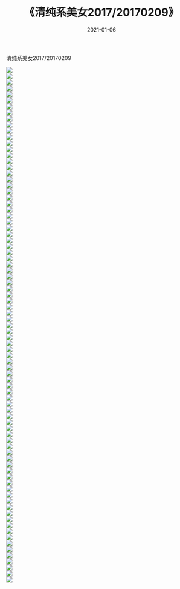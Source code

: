 ﻿---
layout: post
title:  《清纯系美女2017/20170209》
date:   2021-01-06
img: http://img.660000.xyz/Sharelink/清纯系美女/2017/20170209/000.jpg
categories: [美女, 清纯, 唯美]
---

清纯系美女2017/20170209

 ![](http://img.660000.xyz/Sharelink/清纯系美女/2017/20170209/001.jpg) <br>![](http://img.660000.xyz/Sharelink/清纯系美女/2017/20170209/002.jpg) <br>![](http://img.660000.xyz/Sharelink/清纯系美女/2017/20170209/003.jpg) <br>![](http://img.660000.xyz/Sharelink/清纯系美女/2017/20170209/004.jpg) <br>![](http://img.660000.xyz/Sharelink/清纯系美女/2017/20170209/005.jpg) <br>![](http://img.660000.xyz/Sharelink/清纯系美女/2017/20170209/006.jpg) <br>![](http://img.660000.xyz/Sharelink/清纯系美女/2017/20170209/007.jpg) <br>![](http://img.660000.xyz/Sharelink/清纯系美女/2017/20170209/008.jpg) <br>![](http://img.660000.xyz/Sharelink/清纯系美女/2017/20170209/009.jpg) <br>![](http://img.660000.xyz/Sharelink/清纯系美女/2017/20170209/010.jpg) <br>![](http://img.660000.xyz/Sharelink/清纯系美女/2017/20170209/011.jpg) <br>![](http://img.660000.xyz/Sharelink/清纯系美女/2017/20170209/012.jpg) <br>![](http://img.660000.xyz/Sharelink/清纯系美女/2017/20170209/013.jpg) <br>![](http://img.660000.xyz/Sharelink/清纯系美女/2017/20170209/014.jpg) <br>![](http://img.660000.xyz/Sharelink/清纯系美女/2017/20170209/015.jpg) <br>![](http://img.660000.xyz/Sharelink/清纯系美女/2017/20170209/016.jpg) <br>![](http://img.660000.xyz/Sharelink/清纯系美女/2017/20170209/017.jpg) <br>![](http://img.660000.xyz/Sharelink/清纯系美女/2017/20170209/018.jpg) <br>![](http://img.660000.xyz/Sharelink/清纯系美女/2017/20170209/019.jpg) <br>![](http://img.660000.xyz/Sharelink/清纯系美女/2017/20170209/020.jpg) <br>![](http://img.660000.xyz/Sharelink/清纯系美女/2017/20170209/021.jpg) <br>![](http://img.660000.xyz/Sharelink/清纯系美女/2017/20170209/022.jpg) <br>![](http://img.660000.xyz/Sharelink/清纯系美女/2017/20170209/023.jpg) <br>![](http://img.660000.xyz/Sharelink/清纯系美女/2017/20170209/024.jpg) <br>![](http://img.660000.xyz/Sharelink/清纯系美女/2017/20170209/025.jpg) <br>![](http://img.660000.xyz/Sharelink/清纯系美女/2017/20170209/026.jpg) <br>![](http://img.660000.xyz/Sharelink/清纯系美女/2017/20170209/027.jpg) <br>![](http://img.660000.xyz/Sharelink/清纯系美女/2017/20170209/028.jpg) <br>![](http://img.660000.xyz/Sharelink/清纯系美女/2017/20170209/029.jpg) <br>![](http://img.660000.xyz/Sharelink/清纯系美女/2017/20170209/030.jpg) <br>![](http://img.660000.xyz/Sharelink/清纯系美女/2017/20170209/031.jpg) <br>![](http://img.660000.xyz/Sharelink/清纯系美女/2017/20170209/032.jpg) <br>![](http://img.660000.xyz/Sharelink/清纯系美女/2017/20170209/033.jpg) <br>![](http://img.660000.xyz/Sharelink/清纯系美女/2017/20170209/034.jpg) <br>![](http://img.660000.xyz/Sharelink/清纯系美女/2017/20170209/035.jpg) <br>![](http://img.660000.xyz/Sharelink/清纯系美女/2017/20170209/036.jpg) <br>![](http://img.660000.xyz/Sharelink/清纯系美女/2017/20170209/037.jpg) <br>![](http://img.660000.xyz/Sharelink/清纯系美女/2017/20170209/038.jpg) <br>![](http://img.660000.xyz/Sharelink/清纯系美女/2017/20170209/039.jpg) <br>![](http://img.660000.xyz/Sharelink/清纯系美女/2017/20170209/040.jpg) <br>![](http://img.660000.xyz/Sharelink/清纯系美女/2017/20170209/041.jpg) <br>![](http://img.660000.xyz/Sharelink/清纯系美女/2017/20170209/042.jpg) <br>![](http://img.660000.xyz/Sharelink/清纯系美女/2017/20170209/043.jpg) <br>![](http://img.660000.xyz/Sharelink/清纯系美女/2017/20170209/044.jpg) <br>![](http://img.660000.xyz/Sharelink/清纯系美女/2017/20170209/045.jpg) <br>![](http://img.660000.xyz/Sharelink/清纯系美女/2017/20170209/046.jpg) <br>![](http://img.660000.xyz/Sharelink/清纯系美女/2017/20170209/047.jpg) <br>![](http://img.660000.xyz/Sharelink/清纯系美女/2017/20170209/048.jpg) <br>![](http://img.660000.xyz/Sharelink/清纯系美女/2017/20170209/049.jpg) <br>![](http://img.660000.xyz/Sharelink/清纯系美女/2017/20170209/050.jpg) <br>![](http://img.660000.xyz/Sharelink/清纯系美女/2017/20170209/051.jpg) <br>![](http://img.660000.xyz/Sharelink/清纯系美女/2017/20170209/052.jpg) <br>![](http://img.660000.xyz/Sharelink/清纯系美女/2017/20170209/053.jpg) <br>![](http://img.660000.xyz/Sharelink/清纯系美女/2017/20170209/054.jpg) <br>![](http://img.660000.xyz/Sharelink/清纯系美女/2017/20170209/055.jpg) <br>![](http://img.660000.xyz/Sharelink/清纯系美女/2017/20170209/056.jpg) <br>![](http://img.660000.xyz/Sharelink/清纯系美女/2017/20170209/057.jpg) <br>![](http://img.660000.xyz/Sharelink/清纯系美女/2017/20170209/058.jpg) <br>![](http://img.660000.xyz/Sharelink/清纯系美女/2017/20170209/059.jpg) <br>![](http://img.660000.xyz/Sharelink/清纯系美女/2017/20170209/060.jpg) <br>![](http://img.660000.xyz/Sharelink/清纯系美女/2017/20170209/061.jpg) <br>![](http://img.660000.xyz/Sharelink/清纯系美女/2017/20170209/062.jpg) <br>![](http://img.660000.xyz/Sharelink/清纯系美女/2017/20170209/063.jpg) <br>![](http://img.660000.xyz/Sharelink/清纯系美女/2017/20170209/064.jpg) <br>![](http://img.660000.xyz/Sharelink/清纯系美女/2017/20170209/065.jpg) <br>![](http://img.660000.xyz/Sharelink/清纯系美女/2017/20170209/066.jpg) <br>![](http://img.660000.xyz/Sharelink/清纯系美女/2017/20170209/067.jpg) <br>![](http://img.660000.xyz/Sharelink/清纯系美女/2017/20170209/068.jpg) <br>![](http://img.660000.xyz/Sharelink/清纯系美女/2017/20170209/069.jpg) <br>![](http://img.660000.xyz/Sharelink/清纯系美女/2017/20170209/070.jpg) <br>![](http://img.660000.xyz/Sharelink/清纯系美女/2017/20170209/071.jpg) <br>![](http://img.660000.xyz/Sharelink/清纯系美女/2017/20170209/072.jpg) <br>![](http://img.660000.xyz/Sharelink/清纯系美女/2017/20170209/073.jpg) <br>![](http://img.660000.xyz/Sharelink/清纯系美女/2017/20170209/074.jpg) <br>![](http://img.660000.xyz/Sharelink/清纯系美女/2017/20170209/075.jpg) <br>![](http://img.660000.xyz/Sharelink/清纯系美女/2017/20170209/076.jpg) <br>![](http://img.660000.xyz/Sharelink/清纯系美女/2017/20170209/077.jpg) <br>![](http://img.660000.xyz/Sharelink/清纯系美女/2017/20170209/078.jpg) <br>![](http://img.660000.xyz/Sharelink/清纯系美女/2017/20170209/079.jpg) <br>![](http://img.660000.xyz/Sharelink/清纯系美女/2017/20170209/080.jpg) <br>![](http://img.660000.xyz/Sharelink/清纯系美女/2017/20170209/081.jpg) <br>![](http://img.660000.xyz/Sharelink/清纯系美女/2017/20170209/082.jpg) <br>![](http://img.660000.xyz/Sharelink/清纯系美女/2017/20170209/083.jpg) <br>![](http://img.660000.xyz/Sharelink/清纯系美女/2017/20170209/084.jpg) <br>![](http://img.660000.xyz/Sharelink/清纯系美女/2017/20170209/085.jpg) <br>